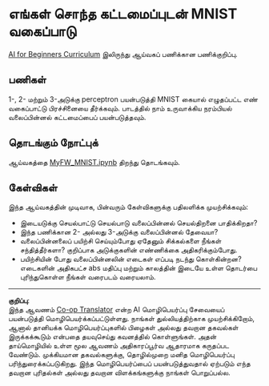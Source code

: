 <!--
CO_OP_TRANSLATOR_METADATA:
{
  "original_hash": "48fdd704d483e19bc3d7464074c9fcbe",
  "translation_date": "2025-10-11T11:30:57+00:00",
  "source_file": "lessons/3-NeuralNetworks/04-OwnFramework/lab/README.md",
  "language_code": "ta"
}
-->
# எங்கள் சொந்த கட்டமைப்புடன் MNIST வகைப்பாடு

[AI for Beginners Curriculum](https://github.com/microsoft/ai-for-beginners) இலிருந்து ஆய்வகப் பணிக்கான பணிக்குறிப்பு.

## பணிகள்

1-, 2- மற்றும் 3-அடுக்கு perceptron பயன்படுத்தி MNIST கையால் எழுதப்பட்ட எண் வகைப்பாட்டு பிரச்சினையை தீர்க்கவும். பாடத்தில் நாம் உருவாக்கிய நரம்பியல் வலைப்பின்னல் கட்டமைப்பைப் பயன்படுத்தவும்.

## தொடங்கும் நோட்புக்

ஆய்வகத்தை [MyFW_MNIST.ipynb](MyFW_MNIST.ipynb) திறந்து தொடங்கவும்.

## கேள்விகள்

இந்த ஆய்வகத்தின் முடிவாக, பின்வரும் கேள்விகளுக்கு பதிலளிக்க முயற்சிக்கவும்:

- இடையடுக்கு செயல்பாட்டு செயல்பாடு வலைப்பின்னல் செயல்திறனை பாதிக்கிறதா?
- இந்த பணிக்கான 2- அல்லது 3-அடுக்கு வலைப்பின்னல் தேவையா?
- வலைப்பின்னலைப் பயிற்சி செய்யும்போது ஏதேனும் சிக்கல்களை நீங்கள் சந்தித்தீர்களா? குறிப்பாக அடுக்குகளின் எண்ணிக்கை அதிகரிக்கும்போது.
- பயிற்சியின் போது வலைப்பின்னலின் எடைகள் எப்படி நடந்து கொள்கின்றன? எடைகளின் அதிகபட்ச abs மதிப்பு மற்றும் காலத்தின் இடையே உள்ள தொடர்பை புரிந்துகொள்ள நீங்கள் வரைபடம் வரையலாம்.

---

**குறிப்பு**:  
இந்த ஆவணம் [Co-op Translator](https://github.com/Azure/co-op-translator) என்ற AI மொழிபெயர்ப்பு சேவையைப் பயன்படுத்தி மொழிபெயர்க்கப்பட்டுள்ளது. நாங்கள் துல்லியத்திற்காக முயற்சிக்கிறோம், ஆனால் தானியக்க மொழிபெயர்ப்புகளில் பிழைகள் அல்லது தவறான தகவல்கள் இருக்கக்கூடும் என்பதை தயவுசெய்து கவனத்தில் கொள்ளுங்கள். அதன் தாய்மொழியில் உள்ள மூல ஆவணம் அதிகாரப்பூர்வ ஆதாரமாக கருதப்பட வேண்டும். முக்கியமான தகவல்களுக்கு, தொழில்முறை மனித மொழிபெயர்ப்பு பரிந்துரைக்கப்படுகிறது. இந்த மொழிபெயர்ப்பைப் பயன்படுத்துவதால் ஏற்படும் எந்த தவறான புரிதல்கள் அல்லது தவறான விளக்கங்களுக்கு நாங்கள் பொறுப்பல்ல.
